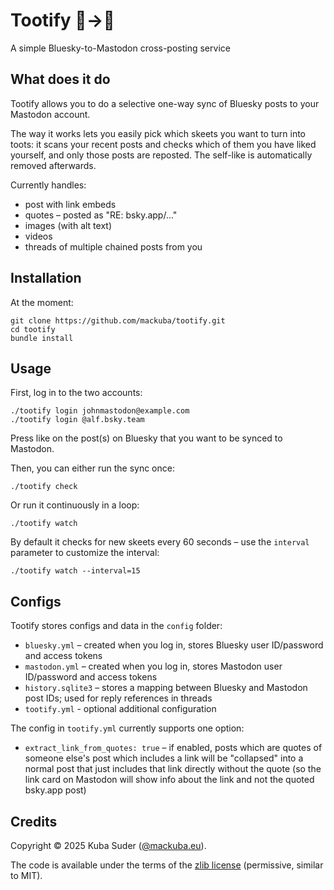 # Tootify 🦋→🐘

A simple Bluesky-to-Mastodon cross-posting service


## What does it do

Tootify allows you to do a selective one-way sync of Bluesky posts to your Mastodon account.

The way it works lets you easily pick which skeets you want to turn into toots: it scans your recent posts and checks which of them you have liked yourself, and only those posts are reposted. The self-like is automatically removed afterwards.

Currently handles:

- post with link embeds
- quotes – posted as "RE: bsky.app/..."
- images (with alt text)
- videos
- threads of multiple chained posts from you


## Installation

At the moment:

    git clone https://github.com/mackuba/tootify.git
    cd tootify
    bundle install


## Usage

First, log in to the two accounts:

    ./tootify login johnmastodon@example.com
    ./tootify login @alf.bsky.team

Press like on the post(s) on Bluesky that you want to be synced to Mastodon.

Then, you can either run the sync once:

    ./tootify check

Or run it continuously in a loop:

    ./tootify watch

By default it checks for new skeets every 60 seconds – use the `interval` parameter to customize the interval:

    ./tootify watch --interval=15


## Configs

Tootify stores configs and data in the `config` folder:

* `bluesky.yml` – created when you log in, stores Bluesky user ID/password and access tokens
* `mastodon.yml` – created when you log in, stores Mastodon user ID/password and access tokens
* `history.sqlite3` – stores a mapping between Bluesky and Mastodon post IDs; used for reply references in threads
* `tootify.yml` - optional additional configuration

The config in `tootify.yml` currently supports one option:

- `extract_link_from_quotes: true` – if enabled, posts which are quotes of someone else's post which includes a link will be "collapsed" into a normal post that just includes that link directly without the quote (so the link card on Mastodon will show info about the link and not the quoted bsky.app post)


## Credits

Copyright © 2025 Kuba Suder ([@mackuba.eu](https://bsky.app/profile/mackuba.eu)).

The code is available under the terms of the [zlib license](https://choosealicense.com/licenses/zlib/) (permissive, similar to MIT).
